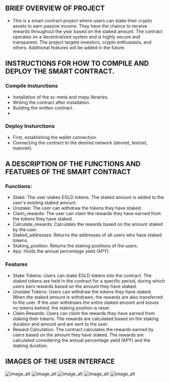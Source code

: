 ## BRIEF OVERVIEW OF PROJECT
- This is a smart contract project where users can stake their crypto assets to earn passive income. They have the chance to receive rewards throughout the year based on the staked amount. The contract operates on a decentralized system and is highly secure and transparent. The project targets investors, crypto enthusiasts, and others. Additional features will be added in the future. 

## INSTRUCTIONS FOR HOW TO  COMPILE AND DEPLOY THE SMART CONTRACT.

### Compile Insturctions
- Installation of the sc-meta and mxpy libraries.
- Writing the contract after installation.
- Building the written contract.
- 
### Deploy Insturctions
- First, establishing the wallet connection.
- Connecting the contract to the desired network (devnet, testnet, mainnet).

## A DESCRIPTION OF THE FUNCTIONS AND FEATURES OF THE SMART CONTRACT 

### Functions:
- Stake: The user stakes EGLD tokens. The staked amount is added to the user's existing staked amount.
- Unstake: The user can withdraw the tokens they have staked.
- Claim_rewards: The user can claim the rewards they have earned from the tokens they have staked.
- Calculate_rewards: Calculates the rewards based on the amount staked by the user.
- Staked_addresses: Returns the addresses of all users who have staked tokens.
- Staking_position: Returns the staking positions of the users.
- Apy: Holds the annual percentage yield (APY).

### Features
- Stake Tokens: Users can stake EGLD tokens into the contract. The staked tokens are held in the contract for a specific period, during which users earn rewards based on the amount they have staked.
- Unstake Tokens: Users can withdraw the tokens they have staked. When the staked amount is withdrawn, the rewards are also transferred to the user. If the user withdraws the entire staked amount and leaves no tokens behind, the staking position is reset.
- Claim Rewards: Users can claim the rewards they have earned from staking their tokens. The rewards are calculated based on the staking duration and amount and are sent to the user.
- Reward Calculation: The contract calculates the rewards earned by users based on the amount they have staked. The rewards are calculated considering the annual percentage yield (APY) and the staking duration.

## IMAGES OF THE USER INTERFACE
![image_alt](https://github.com/user-attachments/assets/e35201ad-ff51-41aa-9066-774810c34a04)
![image_alt](https://github.com/user-attachments/assets/fd1efbe3-2ded-4c2e-8544-d9b42f2dbe18)
![image_alt](https://github.com/user-attachments/assets/6e4c64af-6e68-439e-a94b-e1d68232e2eb)
![image_alt](https://github.com/user-attachments/assets/8e5b605b-b591-4f14-95d3-5c4a09971106)
![image_alt](https://github.com/user-attachments/assets/c8588618-d056-4ab1-bbc3-ba080087542c)

